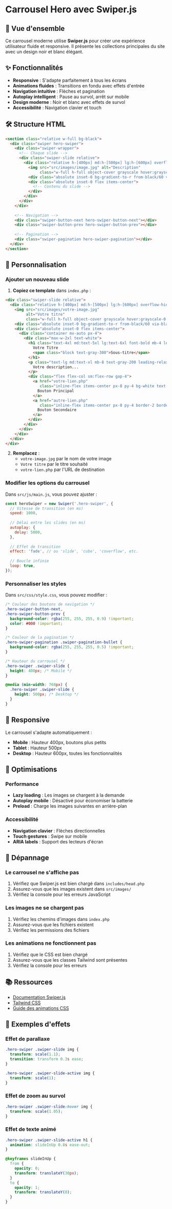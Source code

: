 # Carrousel Hero avec Swiper.js

## 🎯 Vue d'ensemble

Ce carrousel moderne utilise **Swiper.js** pour créer une expérience utilisateur fluide et responsive. Il présente les collections principales du site avec un design noir et blanc élégant.

## ✨ Fonctionnalités

- **Responsive** : S'adapte parfaitement à tous les écrans
- **Animations fluides** : Transitions en fondu avec effets d'entrée
- **Navigation intuitive** : Flèches et pagination
- **Autoplay intelligent** : Pause au survol, arrêt sur mobile
- **Design moderne** : Noir et blanc avec effets de survol
- **Accessibilité** : Navigation clavier et touch

## 🛠️ Structure HTML

```html
<section class="relative w-full bg-black">
  <div class="swiper hero-swiper">
    <div class="swiper-wrapper">
      <!-- Chaque slide -->
      <div class="swiper-slide relative">
        <div class="relative h-[400px] md:h-[500px] lg:h-[600px] overflow-hidden">
          <img src="src/images/image.jpg" alt="Description" 
               class="w-full h-full object-cover grayscale hover:grayscale-0 transition-all duration-700" />
          <div class="absolute inset-0 bg-gradient-to-r from-black/60 via-black/30 to-transparent"></div>
          <div class="absolute inset-0 flex items-center">
            <!-- Contenu du slide -->
          </div>
        </div>
      </div>
    </div>
    
    <!-- Navigation -->
    <div class="swiper-button-next hero-swiper-button-next"></div>
    <div class="swiper-button-prev hero-swiper-button-prev"></div>
    
    <!-- Pagination -->
    <div class="swiper-pagination hero-swiper-pagination"></div>
  </div>
</section>
```

## 🎨 Personnalisation

### Ajouter un nouveau slide

1. **Copiez ce template** dans `index.php` :
```html
<div class="swiper-slide relative">
  <div class="relative h-[400px] md:h-[500px] lg:h-[600px] overflow-hidden">
    <img src="src/images/votre-image.jpg" 
         alt="Votre titre" 
         class="w-full h-full object-cover grayscale hover:grayscale-0 transition-all duration-700" />
    <div class="absolute inset-0 bg-gradient-to-r from-black/60 via-black/30 to-transparent"></div>
    <div class="absolute inset-0 flex items-center">
      <div class="container mx-auto px-4">
        <div class="max-w-2xl text-white">
          <h1 class="text-4xl md:text-5xl lg:text-6xl font-bold mb-4 leading-tight">
            Votre Titre
            <span class="block text-gray-300">Sous-titre</span>
          </h1>
          <p class="text-lg md:text-xl mb-8 text-gray-200 leading-relaxed">
            Votre description...
          </p>
          <div class="flex flex-col sm:flex-row gap-4">
            <a href="votre-lien.php" 
               class="inline-flex items-center px-8 py-4 bg-white text-black font-semibold rounded-full hover:bg-gray-100 transition-all duration-300 transform hover:scale-105">
              Bouton Principal
            </a>
            <a href="autre-lien.php" 
               class="inline-flex items-center px-8 py-4 border-2 border-white text-white font-semibold rounded-full hover:bg-white hover:text-black transition-all duration-300">
              Bouton Secondaire
            </a>
          </div>
        </div>
      </div>
    </div>
  </div>
</div>
```

2. **Remplacez** :
   - `votre-image.jpg` par le nom de votre image
   - `Votre titre` par le titre souhaité
   - `votre-lien.php` par l'URL de destination

### Modifier les options du carrousel

Dans `src/js/main.js`, vous pouvez ajuster :

```javascript
const heroSwiper = new Swiper('.hero-swiper', {
  // Vitesse de transition (en ms)
  speed: 1000,
  
  // Délai entre les slides (en ms)
  autoplay: {
    delay: 5000,
  },
  
  // Effet de transition
  effect: 'fade', // ou 'slide', 'cube', 'coverflow', etc.
  
  // Boucle infinie
  loop: true,
});
```

### Personnaliser les styles

Dans `src/css/style.css`, vous pouvez modifier :

```css
/* Couleur des boutons de navigation */
.hero-swiper-button-next,
.hero-swiper-button-prev {
  background-color: rgba(255, 255, 255, 0.9) !important;
  color: #000 !important;
}

/* Couleur de la pagination */
.hero-swiper-pagination .swiper-pagination-bullet {
  background-color: rgba(255, 255, 255, 0.5) !important;
}

/* Hauteur du carrousel */
.hero-swiper .swiper-slide {
  height: 400px; /* Mobile */
}

@media (min-width: 768px) {
  .hero-swiper .swiper-slide {
    height: 500px; /* Desktop */
  }
}
```

## 📱 Responsive

Le carrousel s'adapte automatiquement :

- **Mobile** : Hauteur 400px, boutons plus petits
- **Tablet** : Hauteur 500px
- **Desktop** : Hauteur 600px, toutes les fonctionnalités

## 🎯 Optimisations

### Performance
- **Lazy loading** : Les images se chargent à la demande
- **Autoplay mobile** : Désactivé pour économiser la batterie
- **Preload** : Charge les images suivantes en arrière-plan

### Accessibilité
- **Navigation clavier** : Flèches directionnelles
- **Touch gestures** : Swipe sur mobile
- **ARIA labels** : Support des lecteurs d'écran

## 🔧 Dépannage

### Le carrousel ne s'affiche pas
1. Vérifiez que Swiper.js est bien chargé dans `includes/head.php`
2. Assurez-vous que les images existent dans `src/images/`
3. Vérifiez la console pour les erreurs JavaScript

### Les images ne se chargent pas
1. Vérifiez les chemins d'images dans `index.php`
2. Assurez-vous que les fichiers existent
3. Vérifiez les permissions des fichiers

### Les animations ne fonctionnent pas
1. Vérifiez que le CSS est bien chargé
2. Assurez-vous que les classes Tailwind sont présentes
3. Vérifiez la console pour les erreurs

## 📚 Ressources

- [Documentation Swiper.js](https://swiperjs.com/)
- [Tailwind CSS](https://tailwindcss.com/)
- [Guide des animations CSS](https://developer.mozilla.org/en-US/docs/Web/CSS/CSS_Animations)

## 🎨 Exemples d'effets

### Effet de parallaxe
```css
.hero-swiper .swiper-slide img {
  transform: scale(1.1);
  transition: transform 0.3s ease;
}

.hero-swiper .swiper-slide-active img {
  transform: scale(1);
}
```

### Effet de zoom au survol
```css
.hero-swiper .swiper-slide:hover img {
  transform: scale(1.05);
}
```

### Effet de texte animé
```css
.hero-swiper .swiper-slide-active h1 {
  animation: slideInUp 0.8s ease-out;
}

@keyframes slideInUp {
  from {
    opacity: 0;
    transform: translateY(30px);
  }
  to {
    opacity: 1;
    transform: translateY(0);
  }
}
``` 
